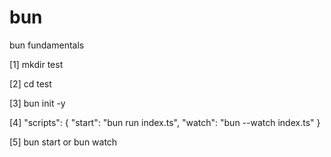 # bun
bun fundamentals

[1] mkdir test

[2] cd test

[3] bun init -y

[4] "scripts": {
                "start": "bun run index.ts",
                "watch": "bun --watch index.ts"
            }
            
[5] bun start or bun watch
